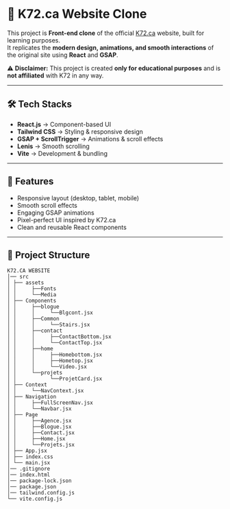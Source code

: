 # 🎨 K72.ca Website Clone  

This project is **Front-end clone** of the official [K72.ca](https://k72.ca/) website, built for learning purposes.  
It replicates the **modern design, animations, and smooth interactions** of the original site using **React** and **GSAP**.  

⚠️ **Disclaimer:** This project is created **only for educational purposes** and is **not affiliated** with K72 in any way.  

---

## 🛠️ Tech Stacks  

- **React.js** → Component-based UI  
- **Tailwind CSS** → Styling & responsive design  
- **GSAP + ScrollTrigger** → Animations & scroll effects  
- **Lenis** → Smooth scrolling  
- **Vite** → Development & bundling  

---

## 🚀 Features  

- Responsive layout (desktop, tablet, mobile)  
- Smooth scroll effects  
- Engaging GSAP animations  
- Pixel-perfect UI inspired by K72.ca  
- Clean and reusable React components  

---

## 📂 Project Structure  

```
K72.CA WEBSITE
│── src
│ ├── assets
│ │     ├──Fonts
│ │     └──Media
│ ├── Components
│ │     ├──blogue
│ │     │     └──Blgcont.jsx       
│ │     ├──Common
│ │     │     └──Stairs.jsx       
│ │     ├──contact
│ │     │     ├──ContactBottom.jsx       
│ │     │     └──ContactTop.jsx       
│ │     ├──home
│ │     │     ├──Homebottom.jsx       
│ │     │     ├──Hometop.jsx       
│ │     │     └──Video.jsx       
│ │     └──projets
│ │           └──ProjetCard.jsx       
│ ├── Context
│ │     └──NavContext.jsx
│ ├── Navigation
│ │     ├──FullScreenNav.jsx
│ │     └──Navbar.jsx
│ ├── Page
│ │     ├──Agence.jsx
│ │     ├──Blogue.jsx
│ │     ├──Contact.jsx
│ │     ├──Home.jsx
│ │     └──Projets.jsx
│ ├── App.jsx
│ ├── index.css
│ └── main.jsx
│── .gitignore
│── index.html
│── package-lock.json
│── package.json
│── tailwind.config.js
└── vite.config.js
```